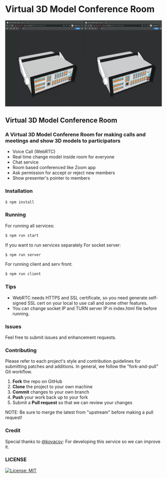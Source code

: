 # Virtual 3D Model Conference Room
[![Virtual-3D-Model-Conference-Room](https://github.com/iw4p/Virtual-3D-Model-Conference-Room/blob/master/media/screen.png?raw=true
)](https://github.com/iw4p/Virtual-3D-Model-Conference-Room/blob/master/media/demo.mp4?raw=true)


## Virtual 3D Model Conference Room
### A Virtual 3D Model Conferene Room for making calls and meetings and show 3D models to participators

  - Voice Call (WebRTC)
  - Real time change model inside room for everyone
  - Chat service
  - Room based conferenced like Zoom app
  - Ask permission for accept or reject new members
  - Show presenter's pointer to members

### Installation

```sh
$ npm install
```

### Running
For running all services:
```sh
$ npm run start
```

If you want to run services separately
For socket server:
```sh
$ npm run server
```
For running client and serv front:
```sh
$ npm run client
```

### Tips
  - WebRTC needs HTTPS and SSL certificate, so you need generate self-signed SSL cert on your local to use call and some other features.
  - You can change socket IP and TURN server IP in index.html file before running.
  

### Issues
Feel free to submit issues and enhancement requests.

### Contributing
Please refer to each project's style and contribution guidelines for submitting patches and additions. In general, we follow the "fork-and-pull" Git workflow.

 1. **Fork** the repo on GitHub
 2. **Clone** the project to your own machine
 4. **Commit** changes to your own branch
 5. **Push** your work back up to your fork
 6. Submit a **Pull request** so that we can review your changes

NOTE: Be sure to merge the latest from "upstream" before making a pull request!


### Credit
Special thanks to
[@kovacsv](https://github.com/kovacsv): For developing this service so we can improve it.


### LICENSE
[![License: MIT](https://img.shields.io/badge/License-MIT-yellow.svg)](https://opensource.org/licenses/MIT)
